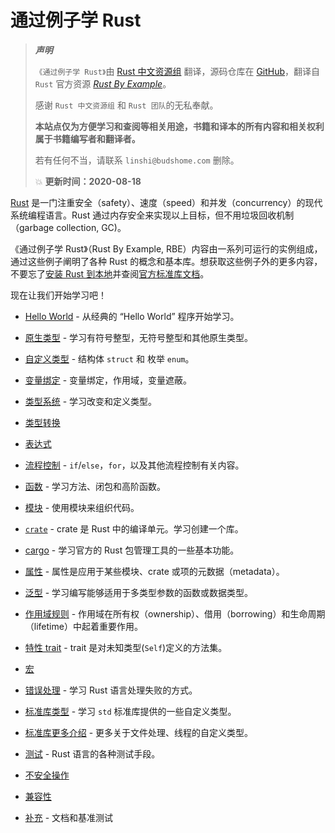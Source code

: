 # 通过例子学 Rust

> **_声明_**
> 
> `《通过例子学 Rust》`由 [Rust 中文资源组](https://github.com/rust-lang-cn) 翻译，源码仓库在 [GitHub][home]，翻译自 `Rust` 官方资源 [*Rust By Example*][website]。
> 
> 感谢 `Rust 中文资源组` 和 `Rust 团队`的无私奉献。
> 
> **本站点仅为方便学习和查阅等相关用途，书籍和译本的所有内容和相关权利属于书籍编写者和翻译者。**
> 
> 若有任何不当，请联系 `linshi@budshome.com` 删除。
> 
> 💥 **更新时间：2020-08-18**

[Rust][rust] 是一门注重安全（safety）、速度（speed）和并发（concurrency）的现代系统编程语言。Rust 通过内存安全来实现以上目标，但不用垃圾回收机制（garbage collection, GC)。

《通过例子学 Rust》（Rust By Example, RBE）内容由一系列可运行的实例组成，通过这些例子阐明了各种 Rust 的概念和基本库。想获取这些例子外的更多内容，不要忘了[安装 Rust 到本地][install]并查阅[官方标准库文档][std]。

现在让我们开始学习吧！

- [Hello World](hello.html) - 从经典的 “Hello World” 程序开始学习。

- [原生类型](primitives.html) - 学习有符号整型，无符号整型和其他原生类型。

- [自定义类型](custom_types.html) - 结构体 `struct` 和 枚举 `enum`。

- [变量绑定](variable_bindings.html) - 变量绑定，作用域，变量遮蔽。

- [类型系统](types.html) - 学习改变和定义类型。

- [类型转换](conversion.html)

- [表达式](expression.html)

- [流程控制](flow_control.html) - `if`/`else`，`for`，以及其他流程控制有关内容。

- [函数](fn.html) - 学习方法、闭包和高阶函数。

- [模块](mod.html) - 使用模块来组织代码。

- [`crate`](crates.html) - crate 是 Rust 中的编译单元。学习创建一个库。

- [cargo](cargo.html) - 学习官方的 Rust 包管理工具的一些基本功能。

- [属性](attribute.html) - 属性是应用于某些模块、crate 或项的元数据（metadata）。

- [泛型](generics.html) - 学习编写能够适用于多类型参数的函数或数据类型。

- [作用域规则](scope.html) - 作用域在所有权（ownership）、借用（borrowing）和生命周期（lifetime）中起着重要作用。

- [特性 trait](trait.html) - trait 是对未知类型(`Self`)定义的方法集。

- [宏](macros.html)

- [错误处理](error.html) - 学习 Rust 语言处理失败的方式。

- [标准库类型](std.html) - 学习 `std` 标准库提供的一些自定义类型。

- [标准库更多介绍](std_misc.html) - 更多关于文件处理、线程的自定义类型。

- [测试](testing.html) - Rust 语言的各种测试手段。

- [不安全操作](unsafe.html)

- [兼容性](compatibility.html)

- [补充](meta.html) - 文档和基准测试

[website]: https://doc.rust-lang.org/rust-by-example
[rust]: http://www.rust-lang.org/
[install]: https://www.rust-lang.org/tools/install
[std]: http://doc.rust-lang.org/std/
[home]: https://github.com/budshome/rust-by-example-zh-cn
